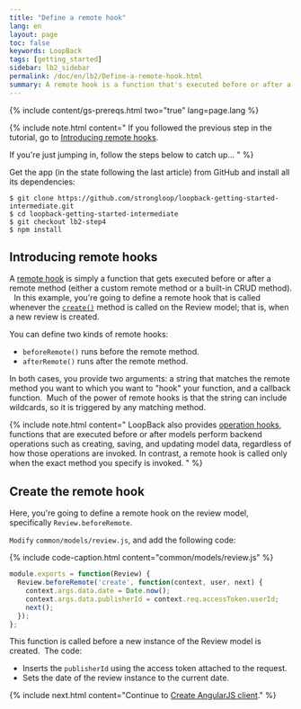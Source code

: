 ```yaml
---
title: "Define a remote hook"
lang: en
layout: page
toc: false
keywords: LoopBack
tags: [getting_started]
sidebar: lb2_sidebar
permalink: /doc/en/lb2/Define-a-remote-hook.html
summary: A remote hook is a function that's executed before or after a remote method.
---
```


{% include content/gs-prereqs.html two="true" lang=page.lang %}

{% include note.html content="
If you followed the previous step in the tutorial, go to [Introducing remote hooks](#introducing-remote-hooks).

If you're just jumping in, follow the steps below to catch up...
" %}

Get the app (in the state following the last article) from GitHub and install all its dependencies:

```
$ git clone https://github.com/strongloop/loopback-getting-started-intermediate.git
$ cd loopback-getting-started-intermediate
$ git checkout lb2-step4
$ npm install
```

## Introducing remote hooks

A [remote hook](Remote-hooks) is simply a function that gets executed before or after a remote method (either a custom remote method or a built-in CRUD method).   In this example, you're going to define a remote hook that is called whenever the [`create()`](https://apidocs.strongloop.com/loopback/#persistedmodel-create) method is called on the Review model; that is, when a new review is created.

You can define two kinds of remote hooks:

*   `beforeRemote()` runs before the remote method.
*   `afterRemote()` runs after the remote method.

In both cases, you provide two arguments: a string that matches the remote method you want to which you want to "hook" your function, and a callback function.  Much of the power of remote hooks is that the string can include wildcards, so it is triggered by any matching method.

{% include note.html content="
LoopBack also provides [operation hooks](Operation-hooks), functions that are executed before or after models perform backend operations such as creating, saving, and updating model data, regardless of how those operations are invoked. In contrast, a remote hook is called only when the exact method you specify is invoked.
" %}

## Create the remote hook

Here, you're going to define a remote hook on the review model, specifically `Review.beforeRemote`.

`Modify` `common/models/review.js`, and add the following code:

{% include code-caption.html content="common/models/review.js" %}
```javascript
module.exports = function(Review) {
  Review.beforeRemote('create', function(context, user, next) {
    context.args.data.date = Date.now();
    context.args.data.publisherId = context.req.accessToken.userId;
    next();
  });
};
```

This function is called before a new instance of the Review model is created.  The code:

*   Inserts the `publisherId` using the access token attached to the request.
*   Sets the date of the review instance to the current date.

{% include next.html content="Continue to [Create AngularJS client](Create-AngularJS-client.html)."
%}
